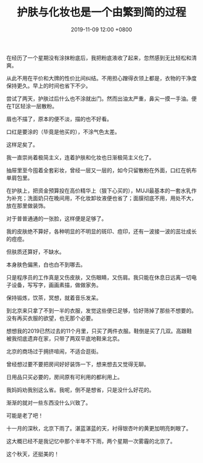 ﻿---
date: 2019-11-09 12:00 +0800
title: 护肤与化妆也是一个由繁到简的过程
category: 生活
---
在经历了一个星期没有涂抹粉底后，我把粉底液收了起来，忽然感到无比轻松和清爽。

从此不用在平价和大牌的性价比间纠结。不用担心蹭得衣领上都是，衣物的干净度保持更久。早上的时间也省下不少。

尝试了两天，护肤过后什么也不涂就出门。然而出油太严重，鼻尖一摸一手油。便在T区轻涂一层散粉。

眉也不描了，原本的便不淡，描的也不好看。

口红是要涂的（毕竟是他买的），不涂气色太差。

这样足矣了。

我一直崇尚着极简主义，连着护肤和化妆也日渐极简主义化了。

抽屉里至今囤着全套彩妆，曾经一层又一层的，如今只留散粉在外面，口红在帆布单肩包里。

在护肤上，把资金预算投在高价精华上（狠下心买的），MUJI最基本的一套水乳作为补充；洗面奶只在晚间用，不化妆卸妆液便也省了；面膜彻底不用，用处不大，放在那里做装饰。

对于普普通通的一张脸，这样便是足够了。

我的皮肤绝不算好，各种明显的不明显的斑印、痘印，还有一波接一波的茁壮成长的痘痘。

但肤质还算好，不缺水。

本身肤色偏黑，白也白不到哪去。

只是程序员的工作真是又伤皮肤，又伤眼睛，又伤肩。我只能在休息日远离一切电子设备，写写字，画画素描，做做家务。

保持锻炼，饮茶，冥想，就着音乐发呆。

到北京来只拿了不到一半的衣服，发觉这些便已足够，恰好筛掉了那些不想要的。没有再买衣服的欲望，也无那个必要。

想想我的2019已然过去的11个月里，只买了两件衣服。鞋倒是买了几双。高跟鞋被我彻底遗弃在家，只带了两双平底地鞋来北京。

北京的商场过于拥挤喧闹，不适合逛街。

曾经想过要不要把房间好好装饰一下，想来想去又觉得无聊。

日用品只买必要的，房间原有可利用的都利用上。

我妈妈劝我别这么省。我呢，倒不是想省，只是没什么好花的。

渐渐的就对一些东西没什么兴致了。

可能是老了吧！

十一月的深秋，北京下雨了。湛蓝湛蓝的天，衬得银杏叶的黄更加明亮刺眼了。

这大概已经不是我记忆中那个半年不下雨，两个星期一次雾霾的北京了。

这个秋天，还挺美的！
